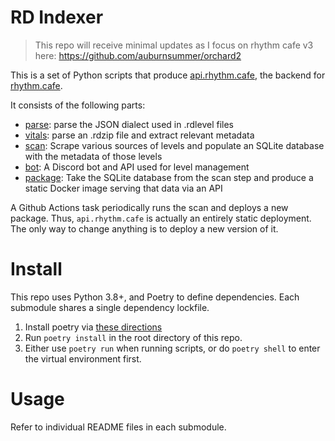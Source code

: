 # RD Indexer

> This repo will receive minimal updates as I focus on rhythm cafe v3 here: https://github.com/auburnsummer/orchard2

This is a set of Python scripts that produce [api.rhythm.cafe](https://api.rhythm.cafe),
the backend for [rhythm.cafe](https://rhythm.cafe).

It consists of the following parts:

 - [parse](./orchard/parse): parse the JSON dialect used in .rdlevel files
 - [vitals](./orchard/vitals): parse an .rdzip file and extract relevant metadata
 - [scan](./orchard/scan): Scrape various sources of levels and populate an SQLite
   database with the metadata of those levels
 - [bot](./orchard/bot): A Discord bot and API used for level management
 - [package](./orchard/package): Take the SQLite database from the scan step and
   produce a static Docker image serving that data via an API

A Github Actions task periodically runs the scan and deploys a new package. Thus, `api.rhythm.cafe`
is actually an entirely static deployment. The only way to change anything is to deploy a new
version of it.

# Install

This repo uses Python 3.8+, and Poetry to define dependencies. Each submodule shares a single
dependency lockfile.

 1. Install poetry via [these directions](https://python-poetry.org/docs/#installation)
 2. Run `poetry install` in the root directory of this repo.
 3. Either use `poetry run` when running scripts, or do `poetry shell` to enter the virtual environment first.


# Usage

Refer to individual README files in each submodule. 
